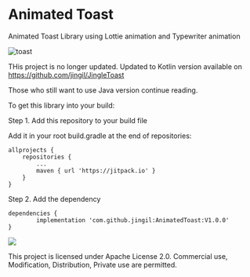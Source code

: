 # Animated Toast
Animated Toast Library using Lottie animation and Typewriter animation

![toast](https://user-images.githubusercontent.com/17900470/75760946-2f4b6280-5d5e-11ea-84b8-a72df222b31e.png)

THis project is no longer updated. Updated to Kotlin version available on https://github.com/jingil/JingleToast

Those who still want to use Java version continue reading.

To get this library into your build:

Step 1. Add this repository to your build file

Add it in your root build.gradle at the end of repositories:

	allprojects {
		repositories {
			...
			maven { url 'https://jitpack.io' }
		}
	}
  
  
Step 2. Add the dependency

	dependencies {
	        implementation 'com.github.jingil:AnimatedToast:V1.0.0'
	}



[![](https://jitpack.io/v/jingil/AnimatedToast.svg)](https://jitpack.io/#jingil/AnimatedToast)

This project is licensed under Apache License 2.0. 
Commercial use, Modification, Distribution, Private use are permitted.







